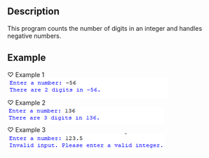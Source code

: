 ## Description
This program counts the number of digits in an integer and handles negative numbers.
## Example
♡ Example 1   
<img src="example1.png">  
♡ Example 2  
<img src="example2.png">  
♡ Example 3    
<img src="example3.png">  
